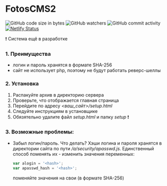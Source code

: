# FotosCMS2
![GitHub code size in bytes](https://img.shields.io/github/languages/code-size/AlexanderLivanov/FotosCMS2)
![GitHub watchers](https://img.shields.io/github/watchers/AlexanderLivanov/FotosCMS2?style=social)
![GitHub commit activity](https://img.shields.io/github/commit-activity/y/AlexanderLivanov/FotosCMS2)
[![Netlify Status](https://api.netlify.com/api/v1/badges/d0550c54-5066-4eda-b7f9-192bd5fa6555/deploy-status)](https://app.netlify.com/sites/fotos-cms/deploys)


:exclamation: Система ещё в разработке
### 1. Преимущества
- логин и пароль хранятся в формате SHA-256
- сайт не использует php, поэтому не будут работать реверс-шеллы

### 2. Установка
1. Распакуйте архив в директорию сервера
2. Проверьте, что отображается главная страница
3. Перейдите по адресу _<ваш_сайт>/setup.html_
4. Следуйте инструкциям в установщике
5. Обязятельно удалите файл _setup.html_ и папку _setup_ ❗

### 3. Возможные проблемы:
- Забыл логин/пароль. Что делать?
  Хэши логина и пароля хранятся в директории сайта по пути _/a/security/apasswd.js_. Единственный способ поменять их - изменить значения переменных:
  
  ```js
  var alogin = '<hash>';
  var apasswd_hash = '<hash>';
  ```
  поменяйте значения <hash> на свои (в формате SHA-256)
